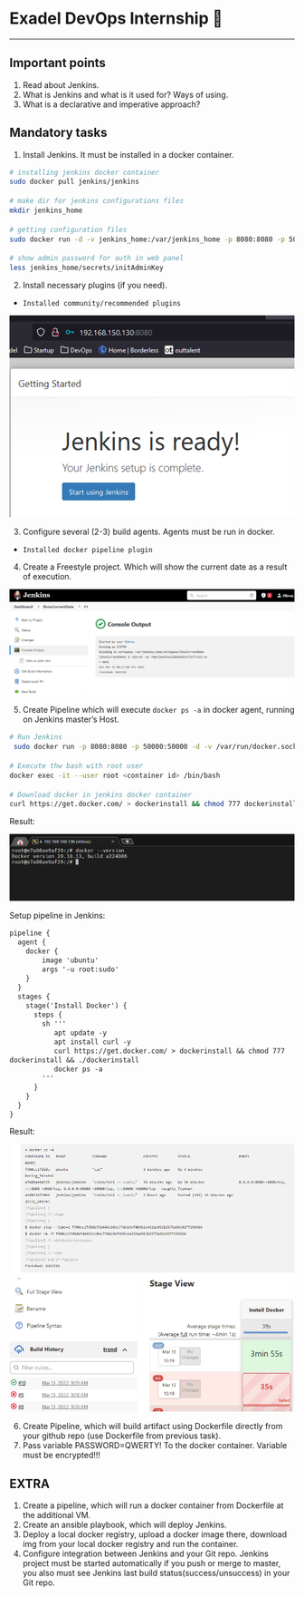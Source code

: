 # Exadel DevOps Internship 🤘

---

## Important points

1. Read about Jenkins. 
2. What is Jenkins and what is it used for? Ways of using. 
3. What is a declarative and imperative approach? 
 
## Mandatory tasks

1. Install Jenkins. It must be installed in a docker container.

```sh
# installing jenkins docker container
sudo docker pull jenkins/jenkins

# make dir for jenkins configurations files
mkdir jenkins_home

# getting configuration files
sudo docker run -d -v jenkins_home:/var/jenkins_home -p 8080:8080 -p 50000:50000 jenkins/jenkins

# show admin password for auth in web panel
less jenkins_home/secrets/initAdminKey
```
2. Install necessary plugins (if you need).

- `Installed community/recommended plugins` 

![Jenkins is ready!](./src/img1.png)

3. Configure several (2-3) build agents. Agents must be run in docker.

- `Installed docker pipeline plugin`

4. Create a Freestyle project. Which will show the current date as a result of execution.

![ShowCurrentDate project](./src/img2.png)

5. Create Pipeline which will execute `docker ps -a` in docker agent, running on Jenkins master’s Host.

```sh
# Run Jenkins 
 sudo docker run -p 8080:8080 -p 50000:50000 -d -v /var/run/docker.sock:/var/run/docker.sock -v jenkins_home:/var/jenkins_home jenkins/jenkins

# Execute thw bash with root user
docker exec -it --user root <container id> /bin/bash

# Download docker in jenkins docker container
curl https://get.docker.com/ > dockerinstall && chmod 777 dockerinstall && ./dockerinstall
```

Result:

![Docker in docker container](./src/img3.png)

Setup pipeline in Jenkins:

```yum
pipeline {
  agent {
    docker { 
        image 'ubuntu' 
        args '-u root:sudo'
    }
  }
  stages {
    stage('Install Docker') {
      steps {
        sh '''
           apt update -y
           apt install curl -y
           curl https://get.docker.com/ > dockerinstall && chmod 777 dockerinstall && ./dockerinstall
           docker ps -a
        '''
      }
    }
  }
}
```

Result:

![Jenkins console](./src/img4.png)
![Jenkins state](./src/img5.png)

6. Create Pipeline, which will build artifact using Dockerfile directly from your github repo (use Dockerfile from previous task).
7. Pass  variable PASSWORD=QWERTY! To the docker container. Variable must be encrypted!!!

 
## EXTRA

1. Create a pipeline, which will run a docker container from Dockerfile at the additional VM.
2. Create an ansible playbook, which will deploy Jenkins.
3. Deploy a local docker registry, upload a docker image there, download img from your local docker registry and run the container.
4. Configure integration between Jenkins and your Git repo. Jenkins project must be started automatically if you push or merge to master, you also must see Jenkins last build status(success/unsuccess) in your Git repo.

